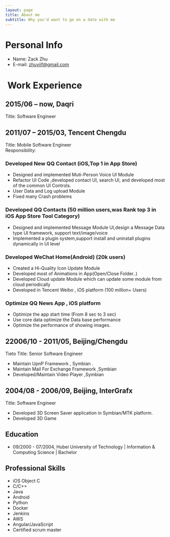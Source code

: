 ```yaml
---
layout: page
title: About me
subtitle: Why you'd want to go on a date with me
---
```



# Personal Info
-  Name: Zack Zhu   
- E-mail: zhuyiif@gmail.com  

#  Work Experience  

## 2015/06 – now, Daqri 
Title: Software Engineer   

## 2011/07 – 2015/03, Tencent Chengdu  
Title: Mobile Software Engineer   
Responsibility:
### Developed New QQ Contact (iOS,Top 1 in App Store)  
- Designed and implemented Muti-Person Voice UI Module  
- Refactor UI Code ,developed contact UI, search UI, and developed most of the common UI Controls.  
- User Data and Log upload Module  
- Fixed many Crash problems 
 
### Developed QQ Contacts (50 million users,was Rank top 3 in  iOS App Store Tool Category)  
- Designed and implemented Message Module UI,design a Message Data type UI framework, support text/image/voice  
- Implemented a plugin system,support install and uninstall plugins dynamically in UI level  

### Developed WeChat Home(Android) (20k users)  
- Created a Hi-Quality Icon Update Module
- Developed most of Animations in App(Open/Close Folder..)
- Developed Cloud update Module which can update some module from cloud periodically
- Developed in  Tencent Weibo , iOS platform (100 million+ Users)

### Optimize QQ News App , iOS platform  
- Optimize the app start time (From 8 sec to 3 sec)  
- Use core data  optimize the Data base performance  
- Optimize the performance of showing images.


## 22006/10 - 2011/05, Beijing/Chengdu
Tieto Title: Senior Software Engineer   
 
- Maintain  UpnP Framework , Symbian  .
- Maintain  Mail For Exchange Framework ,Symbian
- Developed/Maintain  Video Player ,Symbian


## 2004/08 - 2006/09, Beijing, InterGrafx 
Title: Software Engineer 
- Developed 3D Screen Saver application in Symbian/MTK platform.
- Developed 3D Game 


## Education

- 09/2000 - 07/2004, Hubei University of Technology | Information & Computing Science | Bachelor


## Professional Skills
- iOS  Object C 
- C/C++  
- Java 
- Android  
- Python 
- Docker 
- Jenkins
- AWS
- Angular/JavaScript
- Certified scrum master


